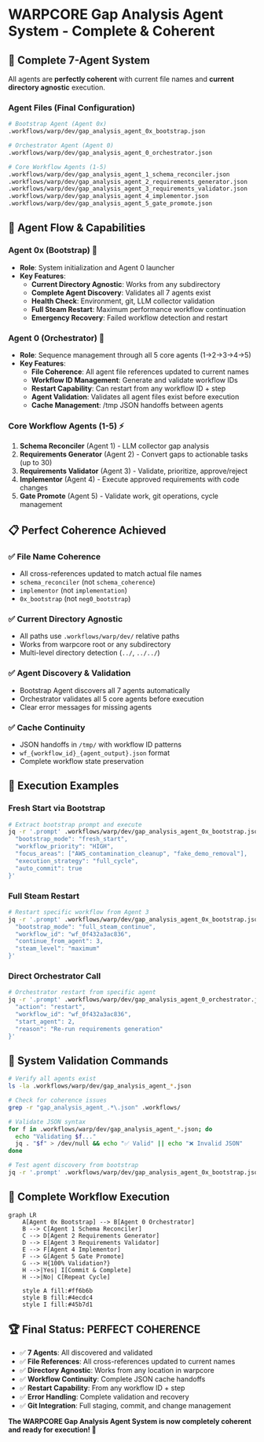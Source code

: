 # WARPCORE Gap Analysis Agent System - Complete & Coherent

## 🎯 **Complete 7-Agent System**

All agents are **perfectly coherent** with current file names and **current directory agnostic** execution.

### **Agent Files (Final Configuration)**
```bash
# Bootstrap Agent (Agent 0x)
.workflows/warp/dev/gap_analysis_agent_0x_bootstrap.json

# Orchestrator Agent (Agent 0)
.workflows/warp/dev/gap_analysis_agent_0_orchestrator.json

# Core Workflow Agents (1-5)
.workflows/warp/dev/gap_analysis_agent_1_schema_reconciler.json
.workflows/warp/dev/gap_analysis_agent_2_requirements_generator.json  
.workflows/warp/dev/gap_analysis_agent_3_requirements_validator.json
.workflows/warp/dev/gap_analysis_agent_4_implementor.json
.workflows/warp/dev/gap_analysis_agent_5_gate_promote.json
```

## 🔄 **Agent Flow & Capabilities**

### **Agent 0x (Bootstrap)** 🚀
- **Role**: System initialization and Agent 0 launcher
- **Key Features**:
  - **Current Directory Agnostic**: Works from any subdirectory
  - **Complete Agent Discovery**: Validates all 7 agents exist
  - **Health Check**: Environment, git, LLM collector validation
  - **Full Steam Restart**: Maximum performance workflow continuation
  - **Emergency Recovery**: Failed workflow detection and restart

### **Agent 0 (Orchestrator)** 🎯  
- **Role**: Sequence management through all 5 core agents (1→2→3→4→5)
- **Key Features**:
  - **File Coherence**: All agent file references updated to current names
  - **Workflow ID Management**: Generate and validate workflow IDs
  - **Restart Capability**: Can restart from any workflow ID + step
  - **Agent Validation**: Validates all agent files exist before execution
  - **Cache Management**: /tmp JSON handoffs between agents

### **Core Workflow Agents (1-5)** ⚡
1. **Schema Reconciler** (Agent 1) - LLM collector gap analysis  
2. **Requirements Generator** (Agent 2) - Convert gaps to actionable tasks (up to 30)
3. **Requirements Validator** (Agent 3) - Validate, prioritize, approve/reject
4. **Implementor** (Agent 4) - Execute approved requirements with code changes
5. **Gate Promote** (Agent 5) - Validate work, git operations, cycle management

## 📋 **Perfect Coherence Achieved**

### ✅ **File Name Coherence**
- All cross-references updated to match actual file names
- `schema_reconciler` (not `schema_coherence`) 
- `implementor` (not `implementation`)
- `0x_bootstrap` (not `neg0_bootstrap`)

### ✅ **Current Directory Agnostic**
- All paths use `.workflows/warp/dev/` relative paths
- Works from warpcore root or any subdirectory
- Multi-level directory detection (`../`, `../../`)

### ✅ **Agent Discovery & Validation**
- Bootstrap Agent discovers all 7 agents automatically
- Orchestrator validates all 5 core agents before execution
- Clear error messages for missing agents

### ✅ **Cache Continuity**
- JSON handoffs in `/tmp/` with workflow ID patterns
- `wf_{workflow_id}_{agent_output}.json` format
- Complete workflow state preservation

## 🚀 **Execution Examples**

### **Fresh Start via Bootstrap**
```bash
# Extract bootstrap prompt and execute
jq -r '.prompt' .workflows/warp/dev/gap_analysis_agent_0x_bootstrap.json | execute_with_input '{
  "bootstrap_mode": "fresh_start",
  "workflow_priority": "HIGH",
  "focus_areas": ["AWS_contamination_cleanup", "fake_demo_removal"],
  "execution_strategy": "full_cycle",
  "auto_commit": true
}'
```

### **Full Steam Restart** 
```bash
# Restart specific workflow from Agent 3
jq -r '.prompt' .workflows/warp/dev/gap_analysis_agent_0x_bootstrap.json | execute_with_input '{
  "bootstrap_mode": "full_steam_continue",
  "workflow_id": "wf_0f432a3ac836",
  "continue_from_agent": 3,
  "steam_level": "maximum"
}'
```

### **Direct Orchestrator Call**
```bash
# Orchestrator restart from specific agent
jq -r '.prompt' .workflows/warp/dev/gap_analysis_agent_0_orchestrator.json | execute_with_input '{
  "action": "restart",
  "workflow_id": "wf_0f432a3ac836", 
  "start_agent": 2,
  "reason": "Re-run requirements generation"
}'
```

## 🔧 **System Validation Commands**

```bash
# Verify all agents exist
ls -la .workflows/warp/dev/gap_analysis_agent_*.json

# Check for coherence issues
grep -r "gap_analysis_agent_.*\.json" .workflows/

# Validate JSON syntax
for f in .workflows/warp/dev/gap_analysis_agent_*.json; do
  echo "Validating $f..."
  jq . "$f" > /dev/null && echo "✅ Valid" || echo "❌ Invalid JSON"
done

# Test agent discovery from bootstrap
jq -r '.prompt' .workflows/warp/dev/gap_analysis_agent_0x_bootstrap.json | grep "discover_all_agents"
```

## 🎯 **Complete Workflow Execution**

```mermaid
graph LR
    A[Agent 0x Bootstrap] --> B[Agent 0 Orchestrator]
    B --> C[Agent 1 Schema Reconciler]
    C --> D[Agent 2 Requirements Generator]
    D --> E[Agent 3 Requirements Validator]  
    E --> F[Agent 4 Implementor]
    F --> G[Agent 5 Gate Promote]
    G --> H{100% Validation?}
    H -->|Yes| I[Commit & Complete]
    H -->|No| C[Repeat Cycle]
    
    style A fill:#ff6b6b
    style B fill:#4ecdc4
    style I fill:#45b7d1
```

## 🏆 **Final Status: PERFECT COHERENCE**

- ✅ **7 Agents**: All discovered and validated
- ✅ **File References**: All cross-references updated to current names
- ✅ **Directory Agnostic**: Works from any location in warpcore
- ✅ **Workflow Continuity**: Complete JSON cache handoffs
- ✅ **Restart Capability**: From any workflow ID + step
- ✅ **Error Handling**: Complete validation and recovery
- ✅ **Git Integration**: Full staging, commit, and change management

**The WARPCORE Gap Analysis Agent System is now completely coherent and ready for execution! 🚀**